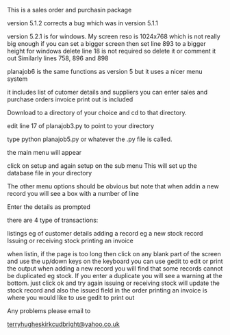 This is a sales order and purchasin package

version 5.1.2 corrects a bug which was in version 5.1.1

version 5.2.1 is for windows. My screen reso is 1024x768 which is not really big enough
if you can set a bigger screen then set line 893 to a bigger height
for windows delete line 18 is not required so delete it or comment it out
Similarly lines 758, 896 and 898

planajob6 is the same functions as version 5 but it uses a nicer menu system


it includes list of cutomer details and suppliers
you can enter sales and purchase orders
invoice print out is included


Download to a directory of your choice and cd to that directory.

edit line 17 of planajob3.py to point to your directory

type python planajob5.py or whatever the .py file is called.

the main menu will appear

click on setup and again setup on the sub menu This will set up the database file in your directory


The other menu options should be obvious but note that when addin a new record you will see a box with a number of line

Enter the details as prompted

there are 4 type of transactions:

listings eg of customer details
adding a record eg a new stock record
Issuing or receiving stock
printing an invoice

when listin, if the page is too long then click on any blank part of the screen and use the up/down keys on the keyboard
you can use gedit to edit or print the output
when adding a new record you will find that some records cannot be duplicated eg stock. 
If you enter a duplicate you will see a warning at the bottom. just click ok and try again
issuing or receiving stock will update the stock record and also the issued field in the order
printing an invoice is where you would like to use gedit to print out


Any problems please email to

terryhugheskirkcudbright@yahoo.co.uk




